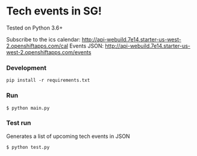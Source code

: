 # Tech events in SG!

Tested on Python 3.6+

Subscribe to the ics calendar: http://api-webuild.7e14.starter-us-west-2.openshiftapps.com/cal
Events JSON: http://api-webuild.7e14.starter-us-west-2.openshiftapps.com/events

### Development
```
pip install -r requirements.txt
```

### Run
```
$ python main.py
```

### Test run 
Generates a list of upcoming tech events in JSON
```
$ python test.py
```
